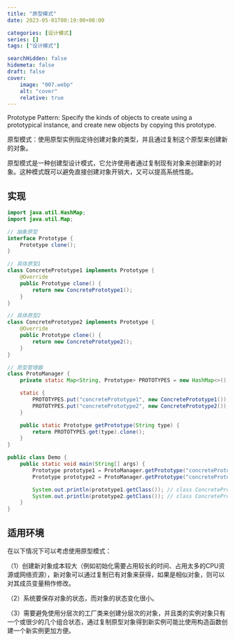 ```yaml
---
title: "原型模式"
date: 2023-05-01T00:19:00+08:00

categories: [设计模式]
series: []
tags: ["设计模式"]

searchHidden: false
hidemeta: false
draft: false
cover:
    image: "007.webp"
    alt: "cover"
    relative: true
---
```


Prototype Pattern: Specify the kinds of objects to create using a prototypical instance, and create new objects by copying this prototype.

原型模式：使用原型实例指定待创建对象的类型，并且通过复制这个原型来创建新的对象。

原型模式是一种创建型设计模式，它允许使用者通过复制现有对象来创建新的对象。这种模式既可以避免直接创建对象开销大，又可以提高系统性能。

## 实现

```java
import java.util.HashMap;
import java.util.Map;

// 抽象原型
interface Prototype {
    Prototype clone();
}

// 具体原型1
class ConcretePrototype1 implements Prototype {
    @Override
    public Prototype clone() {
        return new ConcretePrototype1();
    }
}

// 具体原型2
class ConcretePrototype2 implements Prototype {
    @Override
    public Prototype clone() {
        return new ConcretePrototype2();
    }
}

// 原型管理器
class ProtoManager {
    private static Map<String, Prototype> PROTOTYPES = new HashMap<>();

    static {
        PROTOTYPES.put("concretePrototype1", new ConcretePrototype1());
        PROTOTYPES.put("concretePrototype2", new ConcretePrototype2());
    }

    public static Prototype getPrototype(String type) {
        return PROTOTYPES.get(type).clone();
    }
}

public class Demo {
    public static void main(String[] args) {
        Prototype prototype1 = ProtoManager.getPrototype("concretePrototype1");
        Prototype prototype2 = ProtoManager.getPrototype("concretePrototype2");

        System.out.println(prototype1.getClass()); // class ConcretePrototype1
        System.out.println(prototype2.getClass()); // class ConcretePrototype2
    }
}
```

## 适用环境

在以下情况下可以考虑使用原型模式：

（1）创建新对象成本较大（例如初始化需要占用较长的时间、占用太多的CPU资源或网络资源），新对象可以通过复制已有对象来获得，如果是相似对象，则可以对其成员变量稍作修改。

（2）系统要保存对象的状态，而对象的状态变化很小。

（3）需要避免使用分层次的工厂类来创建分层次的对象，并且类的实例对象只有一个或很少的几个组合状态，通过复制原型对象得到新实例可能比使用构造函数创建一个新实例更加方便。

